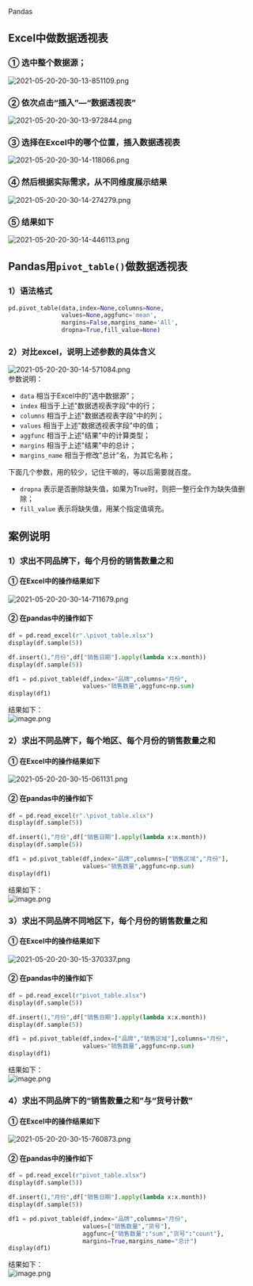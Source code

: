 Pandas
<a name="Bq3lo"></a>
## Excel中做数据透视表
<a name="btOrO"></a>
### ① 选中整个数据源；
![2021-05-20-20-30-13-851109.png](./img/1621514072900-11d870b1-3174-4058-ba62-e7e5374229f4.png)
<a name="afvFZ"></a>
### ② 依次点击“插入”—“数据透视表”
![2021-05-20-20-30-13-972844.png](./img/1621514088452-21fcfc22-f421-4eaa-a044-99d47876a115.png)
<a name="YiYeF"></a>
### ③ 选择在Excel中的哪个位置，插入数据透视表
![2021-05-20-20-30-14-118066.png](./img/1621514097727-5bc359f3-47d4-4618-9069-40aece8ae3d0.png)
<a name="Ahgfm"></a>
### ④ 然后根据实际需求，从不同维度展示结果
![2021-05-20-20-30-14-274279.png](./img/1621514107045-1802df42-7706-4774-b085-e340dcd85d38.png)
<a name="Iwu0u"></a>
### ⑤ 结果如下
![2021-05-20-20-30-14-446113.png](./img/1621514120533-e532bd94-4781-4c35-8d1b-29b7ba09697e.png)
<a name="saV9g"></a>
## Pandas用`pivot_table()`做数据透视表
<a name="Lz5yT"></a>
### 1）语法格式
```python
pd.pivot_table(data,index=None,columns=None,
               values=None,aggfunc='mean',
               margins=False,margins_name='All',
               dropna=True,fill_value=None)
```
<a name="eYCW6"></a>
### 2）对比excel，说明上述参数的具体含义
![2021-05-20-20-30-14-571084.png](./img/1621514133175-53adb2e2-b62c-4cc5-9c64-c725ca111b70.png)<br />参数说明：

- `data` 相当于Excel中的"选中数据源"；
- `index` 相当于上述"数据透视表字段"中的行；
- `columns` 相当于上述"数据透视表字段"中的列；
- `values` 相当于上述"数据透视表字段"中的值；
- `aggfunc` 相当于上述"结果"中的计算类型；
- `margins` 相当于上述"结果"中的总计；
- `margins_name` 相当于修改"总计"名，为其它名称；

下面几个参数，用的较少，记住干嘛的，等以后需要就百度。

- `dropna` 表示是否删除缺失值，如果为True时，则把一整行全作为缺失值删除；
- `fill_value` 表示将缺失值，用某个指定值填充。
<a name="Z3y75"></a>
## 案例说明
<a name="KsoHo"></a>
### 1）求出不同品牌下，每个月份的销售数量之和
<a name="l9vqa"></a>
#### ① 在Excel中的操作结果如下
![2021-05-20-20-30-14-711679.png](./img/1621514144868-687f6c82-26a6-417f-923f-b6af068f4f06.png)
<a name="WJZaL"></a>
#### ② 在pandas中的操作如下
```python
df = pd.read_excel(r".\pivot_table.xlsx")
display(df.sample(5))

df.insert(1,"月份",df["销售日期"].apply(lambda x:x.month))
display(df.sample(5))

df1 = pd.pivot_table(df,index="品牌",columns="月份",
                     values="销售数量",aggfunc=np.sum)
display(df1)
```
结果如下：<br />![image.png](./img/1621514373237-be2a6b46-eee0-4294-b567-729e5f9ec725.png)
<a name="U2J0d"></a>
### 2）求出不同品牌下，每个地区、每个月份的销售数量之和
<a name="WWO1i"></a>
#### ① 在Excel中的操作结果如下
![2021-05-20-20-30-15-061131.png](./img/1621514303830-1b1d720f-1ca6-41dc-9668-a53fecd2ad68.png)
<a name="Z61Hu"></a>
#### ② 在pandas中的操作如下
```python
df = pd.read_excel(r".\pivot_table.xlsx")
display(df.sample(5))

df.insert(1,"月份",df["销售日期"].apply(lambda x:x.month))
display(df.sample(5))

df1 = pd.pivot_table(df,index="品牌",columns=["销售区域","月份"],
                     values="销售数量",aggfunc=np.sum)
display(df1)
```
结果如下：<br />![image.png](./img/1621514408284-6957cff5-9dd4-41b4-a3bc-2ffdc94629e8.png)
<a name="aVApn"></a>
### 3）求出不同品牌不同地区下，每个月份的销售数量之和
<a name="PodpD"></a>
#### ① 在Excel中的操作结果如下
![2021-05-20-20-30-15-370337.png](./img/1621514444603-df201803-61e3-464f-8436-813b553aca68.png)
<a name="jYDt3"></a>
#### ② 在pandas中的操作如下
```python
df = pd.read_excel(r"pivot_table.xlsx")
display(df.sample(5))

df.insert(1,"月份",df["销售日期"].apply(lambda x:x.month))
display(df.sample(5))

df1 = pd.pivot_table(df,index=["品牌","销售区域"],columns="月份",
                     values="销售数量",aggfunc=np.sum)
display(df1)
```
结果如下：<br />![image.png](./img/1621514474166-13dc16ee-aff9-46e8-afc0-1d21ebe53f0b.png)
<a name="TkfaX"></a>
### 4）求出不同品牌下的“销售数量之和”与“货号计数”
<a name="bKTLo"></a>
#### ① 在Excel中的操作结果如下
![2021-05-20-20-30-15-760873.png](./img/1621514488478-43ecffe4-1ae0-4c30-8d59-6e1a6f154940.png)
<a name="B79ym"></a>
#### ② 在pandas中的操作如下
```python
df = pd.read_excel(r"pivot_table.xlsx")
display(df.sample(5))

df.insert(1,"月份",df["销售日期"].apply(lambda x:x.month))
display(df.sample(5))

df1 = pd.pivot_table(df,index="品牌",columns="月份",
                     values=["销售数量","货号"],
                     aggfunc={"销售数量":"sum","货号":"count"},
                     margins=True,margins_name="总计")
display(df1)
```
结果如下：<br />![image.png](./img/1621514519163-ce2084b1-1b2f-4d71-9b1f-293b4e2a9092.png)
